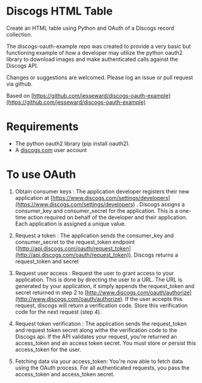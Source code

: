 Discogs HTML Table
=================
Create an HTML table using Python and OAuth of a Discogs record collection.<br>

The discogs-oauth-example repo was created to provide a very basic but functioning example of how a developer may utilize the python oauth2 library to download images and make authenticated calls against the Discogs API.

Changes or suggestions are welcomed. Please log an issue or pull request via github.

Based on [https://github.com/jesseward/discogs-oauth-example](https://github.com/jesseward/discogs-oauth-example)

Requirements
============
* The python oauth2 library (pip install oauth2).
* A [discogs.com](https://www.discogs.com/login) user account 

To use OAuth
===================

1. Obtain consumer keys : The application developer registers their new application at [https://www.discogs.com/settings/developers](https://www.discogs.com/settings/developers) . Discogs assigns a consumer_key and consumer_secret for the application. This is a one-time action required on behalf of the developer and their application. Each application is assigned a unique value.

2. Request a token : The application sends the consumer_key and consumer_secret to the request_token endpoint ([http://api.discogs.com/oauth/request_token](http://api.discogs.com/oauth/request_token)). Discogs returns a request_token and secret

3. Request user access : Request the user to grant  access to your application. This is done by directing the user to a URL. The URL is generated by your application, it simply appends the request_token and secret returned in step 2 to [http://www.discogs.com/oauth/authorize](http://www.discogs.com/oauth/authorize). If the user accepts this request, discogs will return a verification code. Store this verification code for the next request (step 4).

4. Request token verification : The application sends the request_token and request token secret along withe the verification code to the Discogs api. If the API validates your request, you're returned an access_token and an access token secret. You must store or persist this access_token for the user.

5. Fetching data via your access_token: You're now able to fetch data using the OAuth process. For all authenticated requests, you pass the access_token and access_token secret.
